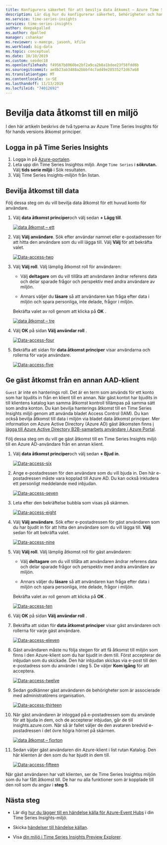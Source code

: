 ```yaml
---
title: Konfigurera säkerhet för att bevilja data åtkomst – Azure Time Series Insights för hands version | Microsoft Docs
description: Lär dig hur du konfigurerar säkerhet, behörigheter och hanterar principer för data åtkomst i din Azure Time Series Insights Preview-miljö.
ms.service: time-series-insights
services: time-series-insights
author: deepakpalled
ms.author: dpalled
manager: cshankar
ms.reviewer: v-mamcge, jasonh, kfile
ms.workload: big-data
ms.topic: conceptual
ms.date: 10/10/2019
ms.custom: seodec18
ms.openlocfilehash: f49567b8060be2bf2a9ca2b8a1bdee23f58fdd6b
ms.sourcegitcommit: ae8b23ab3488a2bbbf4c7ad49e285352f2d67a68
ms.translationtype: MT
ms.contentlocale: sv-SE
ms.lasthandoff: 11/13/2019
ms.locfileid: "74012692"
---
```

# <a name="grant-data-access-to-an-environment"></a>Bevilja data åtkomst till en miljö

I den här artikeln beskrivs de två typerna av Azure Time Series Insights för för hands versions åtkomst principer.

## <a name="sign-in-to-time-series-insights"></a>Logga in på Time Series Insights

1. Logga in på [Azure-portalen](https://portal.azure.com/).
1. Leta upp din Time Series Insightss miljö. Ange `Time Series` i **sökrutan.** Välj **tids serie miljö** i Sök resultaten.
1. Välj Time Series Insights-miljön från listan.

## <a name="grant-data-access"></a>Bevilja åtkomst till data

Följ dessa steg om du vill bevilja data åtkomst för ett huvud konto för användare.

1. Välj **data åtkomst principer**och välj sedan **+ Lägg till**.

    [![data åtkomst – ett](media/data-access/data-access-one.png)](media/data-access/data-access-one.png#lightbox)

1. Välj **Välj användare**. Sök efter användar namnet eller e-postadressen för att hitta den användare som du vill lägga till. Välj **Välj** för att bekräfta valet.

    [![Data-access-two](media/data-access/data-access-two.png)](media/data-access/data-access-two.png#lightbox)

1. Välj **Välj roll**. Välj lämplig åtkomst roll för användaren:

    * Välj **deltagare** om du vill tillåta att användaren ändrar referens data och delar sparade frågor och perspektiv med andra användare av miljön.

    * Annars väljer du **läsare** så att användaren kan fråga efter data i miljön och spara personliga, inte delade, frågor i miljön.

   Bekräfta valet av roll genom att klicka på **OK** .

    [![data åtkomst – tre](media/data-access/data-access-three.png)](media/data-access/data-access-three.png#lightbox)

1. Välj **OK** på sidan **Välj användar roll** .

    [![Data-access-four](media/data-access/data-access-four.png)](media/data-access/data-access-four.png#lightbox)

1. Bekräfta att sidan för **data åtkomst principer** visar användarna och rollerna för varje användare.

    [![Data-access-five](media/data-access/data-access-five.png)](media/data-access/data-access-five.png#lightbox)

## <a name="provide-guest-access-from-another-aad-tenant"></a>Ge gäst åtkomst från en annan AAD-klient

`Guest` är inte en hanterings roll. Det är en term som används för ett konto som har bjudits in från en klient till en annan. När gäst kontot har bjudits in till klientens katalog kan samma åtkomst kontroll tillämpas på samma sätt som andra konton. Du kan bevilja hanterings åtkomst till en Time Series Insights miljö genom att använda bladet Access Control (IAM). Du kan också bevilja åtkomst till data i miljön via bladet data åtkomst principer. Mer information om Azure Active Directory (Azure AD) gäst åtkomsten finns [i lägga till Azure Active Directory B2B-samarbets användare i Azure Portal](https://docs.microsoft.com/azure/active-directory/b2b/add-users-administrator).

Följ dessa steg om du vill ge gäst åtkomst till en Time Series Insights miljö till en Azure AD-användare från en annan klient.

1. Välj **data åtkomst principer**och välj sedan **+ Bjud in**.

    [![Data-access-six](media/data-access/data-access-six.png)](media/data-access/data-access-six.png#lightbox)

1. Ange e-postadressen för den användare som du vill bjuda in. Den här e-postadressen måste vara kopplad till Azure AD. Du kan också inkludera ett personligt meddelande med inbjudan.

    [![Data-access-seven](media/data-access/data-access-seven.png)](media/data-access/data-access-seven.png#lightbox)

1. Leta efter den bekräftelse bubbla som visas på skärmen.

    [![Data-access-eight](media/data-access/data-access-eight.png)](media/data-access/data-access-eight.png#lightbox)

1. Välj **Välj användare**. Sök efter e-postadressen för gäst användaren som du har bjudit in för att hitta den användare som du vill lägga till. **Välj** sedan för att bekräfta valet.

    [![Data-access-nine](media/data-access/data-access-nine.png)](media/data-access/data-access-nine.png#lightbox)

1. Välj **Välj roll**. Välj lämplig åtkomst roll för gäst användaren:

    * Välj **deltagare** om du vill tillåta att användaren ändrar referens data och delar sparade frågor och perspektiv med andra användare av miljön.

    * Annars väljer du **läsare** så att användaren kan fråga efter data i miljön och spara personliga, inte delade, frågor i miljön.

   Bekräfta valet av roll genom att klicka på **OK** .

    [![Data-access-ten](media/data-access/data-access-ten.png)](media/data-access/data-access-ten.png#lightbox)

1. Välj **OK** på sidan **Välj användar roll** .

1. Bekräfta att sidan för **data åtkomst principer** visar gäst användaren och rollerna för varje gäst användare.

    [![Data-access-eleven](media/data-access/data-access-eleven.png)](media/data-access/data-access-eleven.png#lightbox)

1. Gäst användaren måste nu följa stegen för att få åtkomst till miljön som finns i den Azure-klient som du har bjudit in dem till. Först accepterar de inbjudan som du skickade. Den här inbjudan skickas via e-post till den e-postadress som du använde i steg 5. De väljer **Kom igång** för att acceptera.

    [![Data-access-twelve](media/data-access/data-access-twelve.png)](media/data-access/data-access-twelve.png#lightbox)

1. Sedan godkänner gäst användaren de behörigheter som är associerade med administratörens organisation.

    [![Data-access-thirteen](media/data-access/data-access-thirteen.png)](media/data-access/data-access-thirteen.png#lightbox)

1. När gäst användaren är inloggad på e-postadressen som du använde för att bjuda in dem, och de accepterar inbjudan, går de till insights.azure.com. När så är fallet väljer de den avataren bredvid e-postadressen i det övre högra hörnet på skärmen.

    [![data åtkomst – fjorton](media/data-access/data-access-fourteen.png)](media/data-access/data-access-fourteen.png#lightbox)

1. Sedan väljer gäst användaren din Azure-klient i list rutan Katalog. Den här klienten är den som du har bjudit in dem till.

    [![Data-access-fifteen](media/data-access/data-access-fifteen.png)](media/data-access/data-access-fifteen.png#lightbox)

När gäst användaren har valt klienten, ser de Time Series Insightss miljön som du har fått åtkomst till. De har nu alla funktioner som är kopplade till den roll som du angav i **steg 5**.

## <a name="next-steps"></a>Nästa steg

* Lär dig [hur du lägger till en händelse källa för Azure-Event Hubs](./time-series-insights-how-to-add-an-event-source-eventhub.md) i din Time Series Insights-miljö.

* Skicka [händelser till händelse källan](./time-series-insights-send-events.md).

* Visa [din miljö i Time Series Insights Preview Explorer](./time-series-insights-update-explorer.md).
